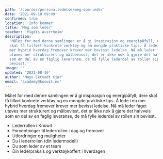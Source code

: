 ```yaml
---
path: '/courses/personalledelse/meg-som-leder'
date: '2021-09-18 09:00'
confirmed: true
location: 'Info kommer'
title: 'Meg som leder'
teacher: 'Vigdis Austrheim'
description:
  'Målet for med denne samlingen er å gi inspirasjon og energipåfyll, dere
  skal få tilført konkrete verktøy og en mengde praktiske tips. Å lede på i en
  mer hybrid hverdag fremover krever mer bevisst ledelse. Nå må leder faget
  utøves mer strukturert og målbevisst, det er ikke nok å gjøre det halvveis
  som en del av en faglig leveranse, de må fylle lederdel av rollen sin
  bevisst.'
image: ''
updated: '2021-08-16'
author: 'Mayn Ektvedt Kjær'
email: 'academy@knowit.no'
---
```


Målet for med denne samlingen er å gi inspirasjon og energipåfyll, dere skal
få tilført konkrete verktøy og en mengde praktiske tips. Å lede i en mer
hybrid hverdag fremover krever mer bevisst ledelse. Nå må leder faget utøves
mer strukturert og målbevisst, det er ikke nok å gjøre det halvveis som en del
av en faglig leveranse, de må fylle lederdel av rollen sin bevisst.

- Lederrollen i Knowit
- Forventninger til lederrollen i dag og fremover
- Utfordringer og muligheter
- Du i lederrollen (din ledermodell)
- Du som leder av et team
- Din lederpraksis og verktøykoffert i hverdagen
